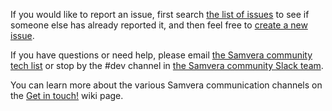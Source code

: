 If you would like to report an issue, first search [the list of issues](https://github.com/samvera/active_encode/issues/) to see if someone else has already reported it, and then feel free to [create a new issue](https://github.com/samvera/active_encode/issues/new).

If you have questions or need help, please email [the Samvera community tech list](https://groups.google.com/forum/#!forum/samvera-tech) or stop by the #dev channel in [the Samvera community Slack team](https://wiki.duraspace.org/pages/viewpage.action?pageId=87460391#Getintouch!-Slack).

You can learn more about the various Samvera communication channels on the [Get in touch!](https://wiki.duraspace.org/pages/viewpage.action?pageId=87460391) wiki page.
